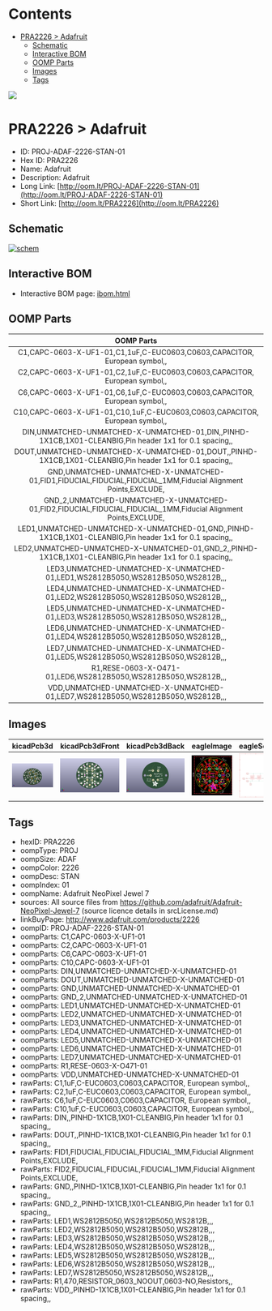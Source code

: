 



Contents
========

* [PRA2226 > Adafruit](#pra2226--adafruit)
	* [Schematic](#schematic)
	* [Interactive BOM](#interactive-bom)
	* [OOMP Parts](#oomp-parts)
	* [Images](#images)
	* [Tags](#tags)
  
![][im]
# PRA2226 > Adafruit

- ID: PROJ-ADAF-2226-STAN-01
- Hex ID: PRA2226
- Name: Adafruit
- Description: Adafruit
- Long Link: [http://oom.lt/PROJ-ADAF-2226-STAN-01](http://oom.lt/PROJ-ADAF-2226-STAN-01)
- Short Link: [http://oom.lt/PRA2226](http://oom.lt/PRA2226)

## Schematic
  
[![schem](eagleSchemImage.png)](eagleSchemImage.png)
## Interactive BOM

- Interactive BOM page: [ibom.html](https://htmlpreview.github.io/?https://github.com/oomlout/oomlout_OOMP_projects/blob/main/PROJ-ADAF-2226-STAN-01/kicad/bom/ibom.html)

## OOMP Parts
  

|OOMP Parts|
| :---: |
|C1,CAPC-0603-X-UF1-01,C1,1uF,C-EUC0603,C0603,CAPACITOR, European symbol,,|
|C2,CAPC-0603-X-UF1-01,C2,1uF,C-EUC0603,C0603,CAPACITOR, European symbol,,|
|C6,CAPC-0603-X-UF1-01,C6,1uF,C-EUC0603,C0603,CAPACITOR, European symbol,,|
|C10,CAPC-0603-X-UF1-01,C10,1uF,C-EUC0603,C0603,CAPACITOR, European symbol,,|
|DIN,UNMATCHED-UNMATCHED-X-UNMATCHED-01,DIN,,PINHD-1X1CB,1X01-CLEANBIG,Pin header 1x1 for 0.1 spacing,,|
|DOUT,UNMATCHED-UNMATCHED-X-UNMATCHED-01,DOUT,,PINHD-1X1CB,1X01-CLEANBIG,Pin header 1x1 for 0.1 spacing,,|
|GND,UNMATCHED-UNMATCHED-X-UNMATCHED-01,FID1,FIDUCIAL,FIDUCIAL,FIDUCIAL_1MM,Fiducial Alignment Points,EXCLUDE,|
|GND_2,UNMATCHED-UNMATCHED-X-UNMATCHED-01,FID2,FIDUCIAL,FIDUCIAL,FIDUCIAL_1MM,Fiducial Alignment Points,EXCLUDE,|
|LED1,UNMATCHED-UNMATCHED-X-UNMATCHED-01,GND,,PINHD-1X1CB,1X01-CLEANBIG,Pin header 1x1 for 0.1 spacing,,|
|LED2,UNMATCHED-UNMATCHED-X-UNMATCHED-01,GND_2,,PINHD-1X1CB,1X01-CLEANBIG,Pin header 1x1 for 0.1 spacing,,|
|LED3,UNMATCHED-UNMATCHED-X-UNMATCHED-01,LED1,WS2812B5050,WS2812B5050,WS2812B,,,|
|LED4,UNMATCHED-UNMATCHED-X-UNMATCHED-01,LED2,WS2812B5050,WS2812B5050,WS2812B,,,|
|LED5,UNMATCHED-UNMATCHED-X-UNMATCHED-01,LED3,WS2812B5050,WS2812B5050,WS2812B,,,|
|LED6,UNMATCHED-UNMATCHED-X-UNMATCHED-01,LED4,WS2812B5050,WS2812B5050,WS2812B,,,|
|LED7,UNMATCHED-UNMATCHED-X-UNMATCHED-01,LED5,WS2812B5050,WS2812B5050,WS2812B,,,|
|R1,RESE-0603-X-O471-01,LED6,WS2812B5050,WS2812B5050,WS2812B,,,|
|VDD,UNMATCHED-UNMATCHED-X-UNMATCHED-01,LED7,WS2812B5050,WS2812B5050,WS2812B,,,|

## Images
  
  

|kicadPcb3d|kicadPcb3dFront|kicadPcb3dBack|eagleImage|eagleSchemImage|
| :---: | :---: | :---: | :---: | :---: |
|[![kicadPcb3d](kicadPcb3d_140.png)](kicadPcb3d.png)|[![kicadPcb3dFront](kicadPcb3dFront_140.png)](kicadPcb3dFront.png)|[![kicadPcb3dBack](kicadPcb3dBack_140.png)](kicadPcb3dBack.png)|[![eagleImage](eagleImage_140.png)](eagleImage.png)|[![eagleSchemImage](eagleSchemImage_140.png)](eagleSchemImage.png)|

## Tags

- hexID: PRA2226
- oompType: PROJ
- oompSize: ADAF
- oompColor: 2226
- oompDesc: STAN
- oompIndex: 01
- oompName: Adafruit NeoPixel Jewel 7
- sources: All source files from https://github.com/adafruit/Adafruit-NeoPixel-Jewel-7 (source licence details in srcLicense.md)
- linkBuyPage: http://www.adafruit.com/products/2226
- oompID: PROJ-ADAF-2226-STAN-01
- oompParts: C1,CAPC-0603-X-UF1-01
- oompParts: C2,CAPC-0603-X-UF1-01
- oompParts: C6,CAPC-0603-X-UF1-01
- oompParts: C10,CAPC-0603-X-UF1-01
- oompParts: DIN,UNMATCHED-UNMATCHED-X-UNMATCHED-01
- oompParts: DOUT,UNMATCHED-UNMATCHED-X-UNMATCHED-01
- oompParts: GND,UNMATCHED-UNMATCHED-X-UNMATCHED-01
- oompParts: GND_2,UNMATCHED-UNMATCHED-X-UNMATCHED-01
- oompParts: LED1,UNMATCHED-UNMATCHED-X-UNMATCHED-01
- oompParts: LED2,UNMATCHED-UNMATCHED-X-UNMATCHED-01
- oompParts: LED3,UNMATCHED-UNMATCHED-X-UNMATCHED-01
- oompParts: LED4,UNMATCHED-UNMATCHED-X-UNMATCHED-01
- oompParts: LED5,UNMATCHED-UNMATCHED-X-UNMATCHED-01
- oompParts: LED6,UNMATCHED-UNMATCHED-X-UNMATCHED-01
- oompParts: LED7,UNMATCHED-UNMATCHED-X-UNMATCHED-01
- oompParts: R1,RESE-0603-X-O471-01
- oompParts: VDD,UNMATCHED-UNMATCHED-X-UNMATCHED-01
- rawParts: C1,1uF,C-EUC0603,C0603,CAPACITOR, European symbol,,
- rawParts: C2,1uF,C-EUC0603,C0603,CAPACITOR, European symbol,,
- rawParts: C6,1uF,C-EUC0603,C0603,CAPACITOR, European symbol,,
- rawParts: C10,1uF,C-EUC0603,C0603,CAPACITOR, European symbol,,
- rawParts: DIN,,PINHD-1X1CB,1X01-CLEANBIG,Pin header 1x1 for 0.1 spacing,,
- rawParts: DOUT,,PINHD-1X1CB,1X01-CLEANBIG,Pin header 1x1 for 0.1 spacing,,
- rawParts: FID1,FIDUCIAL,FIDUCIAL,FIDUCIAL_1MM,Fiducial Alignment Points,EXCLUDE,
- rawParts: FID2,FIDUCIAL,FIDUCIAL,FIDUCIAL_1MM,Fiducial Alignment Points,EXCLUDE,
- rawParts: GND,,PINHD-1X1CB,1X01-CLEANBIG,Pin header 1x1 for 0.1 spacing,,
- rawParts: GND_2,,PINHD-1X1CB,1X01-CLEANBIG,Pin header 1x1 for 0.1 spacing,,
- rawParts: LED1,WS2812B5050,WS2812B5050,WS2812B,,,
- rawParts: LED2,WS2812B5050,WS2812B5050,WS2812B,,,
- rawParts: LED3,WS2812B5050,WS2812B5050,WS2812B,,,
- rawParts: LED4,WS2812B5050,WS2812B5050,WS2812B,,,
- rawParts: LED5,WS2812B5050,WS2812B5050,WS2812B,,,
- rawParts: LED6,WS2812B5050,WS2812B5050,WS2812B,,,
- rawParts: LED7,WS2812B5050,WS2812B5050,WS2812B,,,
- rawParts: R1,470,RESISTOR_0603_NOOUT,0603-NO,Resistors,,
- rawParts: VDD,,PINHD-1X1CB,1X01-CLEANBIG,Pin header 1x1 for 0.1 spacing,,



[im]: kicadPcb3d_450.png
